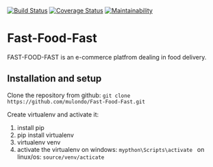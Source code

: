 [![Build Status](https://travis-ci.org/mulondo/Fast-Food-Fast.svg?branch=develop)](https://travis-ci.org/mulondo/Fast-Food-Fast) [![Coverage Status](https://coveralls.io/repos/github/mulondo/Fast-Food-Fast/badge.svg?branch=api)](https://coveralls.io/github/mulondo/Fast-Food-Fast?branch=api) [![Maintainability](https://api.codeclimate.com/v1/badges/ed9209343cc8dbd0879d/maintainability)](https://codeclimate.com/github/mulondo/Fast-Food-Fast/maintainability)

# Fast-Food-Fast
FAST-FOOD-FAST is an e-commerce platfrom dealing in food delivery.

## Installation and setup
Clone the repository from github:
```git clone https://github.com/mulondo/Fast-Food-Fast.git```

Create virtualenv and activate it:
1. install pip
2. pip install virtualenv
3. virtualenv venv
4. activate the virtualenv 
on windows:
```mypthon\Scripts\activate ```
on linux/os: 
```source/venv/acticate```
